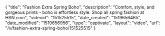 {
    "title": "Fashion Extra  Spring Boho",
    "description": "Comfort, style, and gorgeous prints - boho is effortless style. Shop all spring fashion at HSN.com",
    "videoid": "151525515",
    "date_created": "1519656465",
    "date_modified": "1519656956",
    "type": "captivate",
    "layout": "video",
    "url": "\/v\/fashion-extra-spring-boho\/151525515"
}
